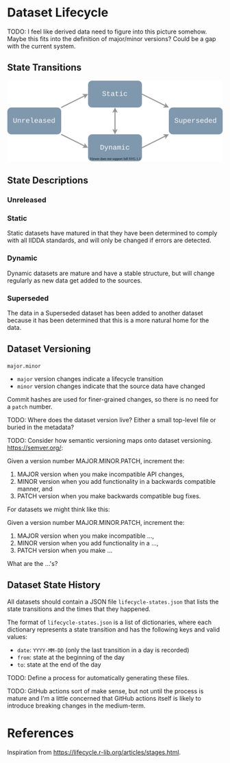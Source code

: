 # Dataset Lifecycle

TODO: I feel like derived data need to figure into this picture somehow. Maybe this fits into the definition of major/minor versions? Could be a gap with the current system.

## State Transitions

![Life Cycle Diagram](../assets/lifecycle.svg)

## State Descriptions

### Unreleased

### Static

Static datasets have matured in that they have been determined to comply with all IIDDA standards, and will only be changed if errors are detected.

### Dynamic

Dynamic datasets are mature and have a stable structure, but will change regularly as new data get added to the sources.

### Superseded

The data in a Superseded dataset has been added to another dataset because it has been determined that this is a more natural home for the data.

## Dataset Versioning

`major.minor`

* `major` version changes indicate a lifecycle transition
* `minor` version changes indicate that the source data have changed

Commit hashes are used for finer-grained changes, so there is no need for a `patch` number.

TODO: Where does the dataset version live? Either a small top-level file or buried in the metadata?

TODO: Consider how semantic versioning maps onto dataset versioning.  https://semver.org/:

Given a version number MAJOR.MINOR.PATCH, increment the:
1. MAJOR version when you make incompatible API changes,
2. MINOR version when you add functionality in a backwards compatible manner, and
3. PATCH version when you make backwards compatible bug fixes.

For datasets we might think like this:

Given a version number MAJOR.MINOR.PATCH, increment the:
1. MAJOR version when you make incompatible ...,
2. MINOR version when you add functionality in a ...,
3. PATCH version when you make ...

What are the ...'s?





## Dataset State History

All datasets should contain a JSON file `lifecycle-states.json` that lists the state transitions and the times that they happened.

The format of `lifecycle-states.json` is a list of dictionaries, where each dictionary represents a state transition and has the following keys and valid values:
* `date`:  `YYYY-MM-DD` (only the last transition in a day is recorded)
* `from`: state at the beginning of the day
* `to`: state at the end of the day

TODO: Define a process for automatically generating these files.

TODO: GitHub actions sort of make sense, but not until the process is mature and I'm a little concerned that GitHub actions itself is likely to introduce breaking changes in the medium-term.

# References

Inspiration from https://lifecycle.r-lib.org/articles/stages.html.
